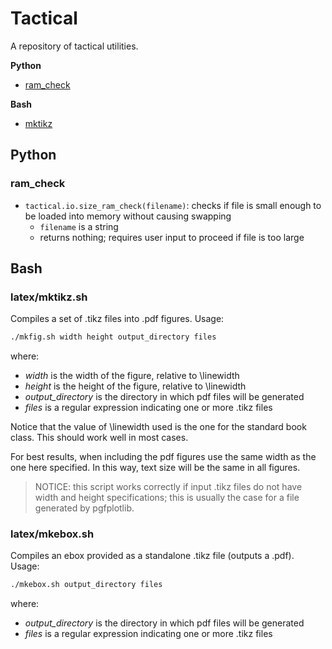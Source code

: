 # Tactical

A repository of tactical utilities.

__Python__
- [ram_check](#ram_check)

__Bash__
- [mktikz](#mktikz)







## Python


<a name="ram_check">
  
### ram_check

- `tactical.io.size_ram_check(filename)`: checks if file is small enough to be loaded into memory without causing swapping
  - `filename` is a string
  - returns nothing; requires user input to proceed if file is too large



## Bash


<a name="mktikz">
  
### latex/mktikz.sh

Compiles a set of .tikz files into .pdf figures. Usage:
``` bash
./mkfig.sh width height output_directory files
```
where:
- *width* is the width of the figure, relative to \linewidth
- *height* is the height of the figure, relative to \linewidth
- *output_directory* is the directory in which pdf files will be generated
- *files* is a regular expression indicating one or more .tikz files

Notice that the value of \linewidth used is the one for the standard book class. This should work well in most cases.

For best results, when including the pdf figures use the same width as the one here specified. In this way, text size will be the same in all figures.

> NOTICE: this script works correctly if input .tikz files do not have width and height specifications; this is usually the case for a file generated by pgfplotlib.


<a name="mkebox">
  
### latex/mkebox.sh

Compiles an ebox provided as a standalone .tikz file (outputs a .pdf). Usage:
``` bash
./mkebox.sh output_directory files
```
where:
- *output_directory* is the directory in which pdf files will be generated
- *files* is a regular expression indicating one or more .tikz files